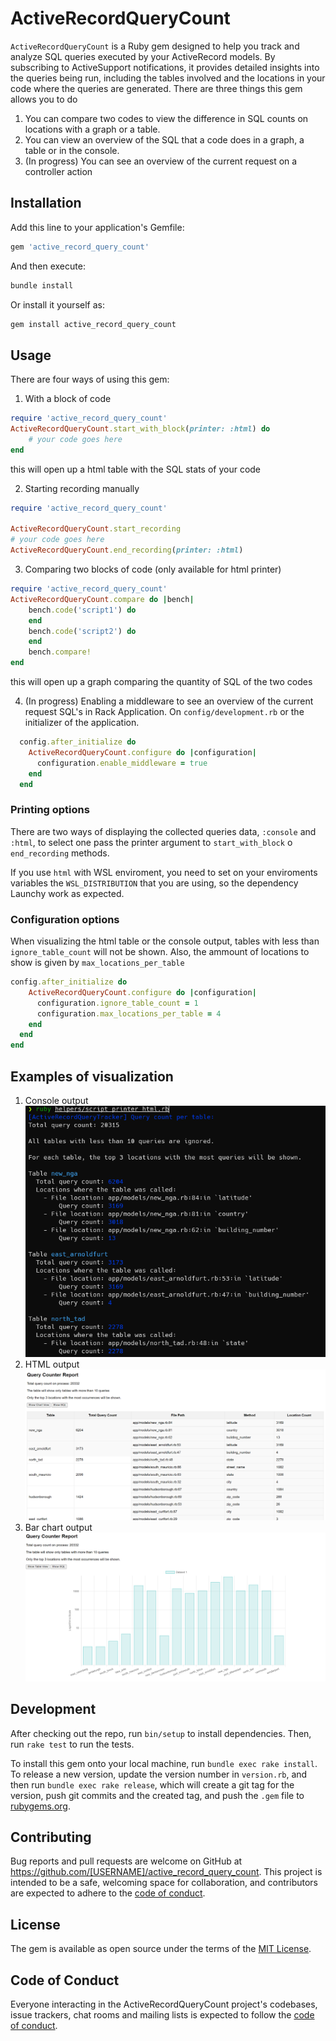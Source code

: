# ActiveRecordQueryCount

`ActiveRecordQueryCount` is a Ruby gem designed to help you track and analyze SQL queries executed by your ActiveRecord models. By subscribing to ActiveSupport notifications, it provides detailed insights into the queries being run, including the tables involved and the locations in your code where the queries are generated.
There are three things this gem allows you to do

1. You can compare two codes to view the difference in SQL counts on locations with a graph or a table.
2. You can view an overview of the SQL that a code does in a graph, a table or in the console.
3. (In progress) You can see an overview of the current request on a controller action

## Installation

Add this line to your application's Gemfile:

```ruby
gem 'active_record_query_count'
```

And then execute:

```bash
bundle install
```

Or install it yourself as:

```bash
gem install active_record_query_count
```

## Usage

There are four ways of using this gem:

1. With a block of code

```ruby
require 'active_record_query_count'
ActiveRecordQueryCount.start_with_block(printer: :html) do
    # your code goes here
end
```

this will open up a html table with the SQL stats of your code

2. Starting recording manually

```ruby
require 'active_record_query_count'

ActiveRecordQueryCount.start_recording
# your code goes here
ActiveRecordQueryCount.end_recording(printer: :html)
```

3. Comparing two blocks of code (only available for html printer)

```ruby
require 'active_record_query_count'
ActiveRecordQueryCount.compare do |bench|
    bench.code('script1') do
    end
    bench.code('script2') do
    end
    bench.compare!
end
```

this will open up a graph comparing the quantity of SQL of the two codes

4. (In progress) Enabling a middleware to see an overview of the current request SQL's in Rack Application.
    On `config/development.rb` or the initializer of the application.

```ruby
  config.after_initialize do
    ActiveRecordQueryCount.configure do |configuration|
      configuration.enable_middleware = true
    end
  end
```

### Printing options

There are two ways of displaying the collected queries data, `:console` and `:html`, to select one pass the printer argument to `start_with_block` o `end_recording` methods.

If you use `html` with WSL enviroment, you need to set on your enviroments variables the `WSL_DISTRIBUTION` that you are using, so the dependency Launchy work as expected.

### Configuration options

When visualizing the html table or the console output, tables with less than `ignore_table_count` will not be shown. Also, the ammount of locations to show is given by `max_locations_per_table`

```ruby
config.after_initialize do
    ActiveRecordQueryCount.configure do |configuration|
      configuration.ignore_table_count = 1
      configuration.max_locations_per_table = 4
    end
  end
end
```

## Examples of visualization

1. Console output
   ![Console output](images/terminal.png)
2. HTML output
   ![HTML output](images/html.png)
3. Bar chart output
   ![Bar chart output](images/bar_chart.png)

## Development

After checking out the repo, run `bin/setup` to install dependencies. Then, run `rake test` to run the tests.

To install this gem onto your local machine, run `bundle exec rake install`. To release a new version, update the version number in `version.rb`, and then run `bundle exec rake release`, which will create a git tag for the version, push git commits and the created tag, and push the `.gem` file to [rubygems.org](https://rubygems.org).

## Contributing

Bug reports and pull requests are welcome on GitHub at <https://github.com/[USERNAME]/active_record_query_count>. This project is intended to be a safe, welcoming space for collaboration, and contributors are expected to adhere to the [code of conduct](https://github.com/[USERNAME]/active_record_query_count/blob/master/CODE_OF_CONDUCT.md).

## License

The gem is available as open source under the terms of the [MIT License](https://opensource.org/licenses/MIT).

## Code of Conduct

Everyone interacting in the ActiveRecordQueryCount project's codebases, issue trackers, chat rooms and mailing lists is expected to follow the [code of conduct](https://github.com/[USERNAME]/active_record_query_count/blob/master/CODE_OF_CONDUCT.md).
